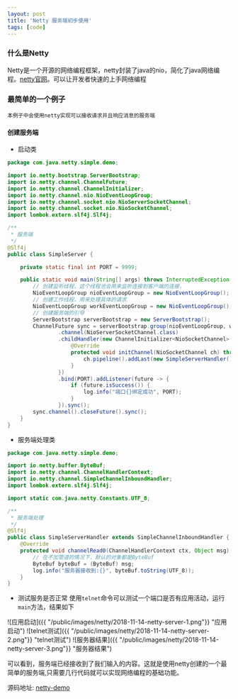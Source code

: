 ```yaml
---
layout: post
title: 'Netty 服务端初步使用'
tags: [code]
---
```


### 什么是Netty
Netty是一个开源的网络编程框架，netty封装了java的nio，简化了java网络编程。[netty官网](https://netty.io/)。可以让开发者快速的上手网络编程

### 最简单的一个例子
`本例子中会使用netty实现可以接收请求并且响应消息的服务端`

#### 创建服务端
- 启动类
```java
package com.java.netty.simple.demo;

import io.netty.bootstrap.ServerBootstrap;
import io.netty.channel.ChannelFuture;
import io.netty.channel.ChannelInitializer;
import io.netty.channel.nio.NioEventLoopGroup;
import io.netty.channel.socket.nio.NioServerSocketChannel;
import io.netty.channel.socket.nio.NioSocketChannel;
import lombok.extern.slf4j.Slf4j;

/**
 * 服务端
 */
@Slf4j
public class SimpleServer {

    private static final int PORT = 9999;

    public static void main(String[] args) throws InterruptedException {
        // 创建监听线程，这个线程池会用来监听连接到客户端的连接，
        NioEventLoopGroup nioEventLoopGroup = new NioEventLoopGroup();
        // 创建工作线程，用来处理具体的请求
        NioEventLoopGroup workEventLoopGroup = new NioEventLoopGroup();
        // 创建服务端的引导
        ServerBootstrap serverBootstrap = new ServerBootstrap();
        ChannelFuture sync = serverBootstrap.group(nioEventLoopGroup, workEventLoopGroup)
                .channel(NioServerSocketChannel.class)
                .childHandler(new ChannelInitializer<NioSocketChannel>() {
                    @Override
                    protected void initChannel(NioSocketChannel ch) throws Exception {
                        ch.pipeline().addLast(new SimpleServerHandler());
                    }
                })
                .bind(PORT).addListener(future -> {
                    if (future.isSuccess()) {
                        log.info("端口{}绑定成功", PORT);
                    }
                }).sync();
        sync.channel().closeFuture().sync();
    }
}
```
- 服务端处理类
```java
package com.java.netty.simple.demo;

import io.netty.buffer.ByteBuf;
import io.netty.channel.ChannelHandlerContext;
import io.netty.channel.SimpleChannelInboundHandler;
import lombok.extern.slf4j.Slf4j;

import static com.java.netty.Constants.UTF_8;

/**
 * 服务端处理
 */
@Slf4j
public class SimpleServerHandler extends SimpleChannelInboundHandler {
    @Override
    protected void channelRead0(ChannelHandlerContext ctx, Object msg) throws Exception {
        // 在不加管道的情况下，默认的对象都是ByteBuf
        ByteBuf byteBuf = (ByteBuf) msg;
        log.info("服务器接收到:{}", byteBuf.toString(UTF_8));
    }
}
```
- 测试服务是否正常
使用`telnet`命令可以测试一个端口是否有应用活动，运行`main`方法，结果如下

![应用启动]({{ "/public/images/netty/2018-11-14-netty-server-1.png"}} "应用启动")
![telnet测试]({{ "/public/images/netty/2018-11-14-netty-server-2.png"}} "telnet测试")
![服务器结果]({{ "/public/images/netty/2018-11-14-netty-server-3.png"}} "服务器结果")

可以看到，服务端已经接收到了我们输入的内容。这就是使用netty创建的一个最简单的服务端,只需要几行代码就可以实现网络编程的基础功能。

源码地址: [netty-demo](https://github.com/g5niusx/netty-demo/tree/master/src/main/java/com/java/netty/simple/demo)


